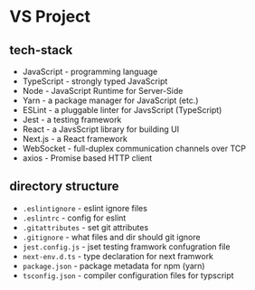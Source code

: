 # VS Project

## tech-stack

* JavaScript - programming language
* TypeScript - strongly typed JavaScript
* Node - JavaScript Runtime for Server-Side
* Yarn - a package manager for JavaScript (etc.)
* ESLint - a pluggable linter for JavsScript (TypeScript)
* Jest - a testing framework
* React - a JavsScript library for building UI
* Next.js - a React framework
* WebSocket - full-duplex communication channels over TCP
* axios - Promise based HTTP client

## directory structure

* `.eslintignore` - eslint ignore files
* `.eslintrc` - config for eslint
* `.gitattributes` - set git attributes
* `.gitignore` - what files and dir should git ignore
* `jest.config.js` - jset testing framwork confugration file
* `next-env.d.ts` - type declaration for next framwork
* `package.json` - package metadata for npm (yarn)
* `tsconfig.json` - compiler configuration files for typscript
